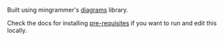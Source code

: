 Built using mingrammer's [diagrams](https://diagrams.mingrammer.com) library.

Check the docs for installing [pre-requisites](https://diagrams.mingrammer.com/docs/getting-started/installation) if you want to run and edit this locally.
